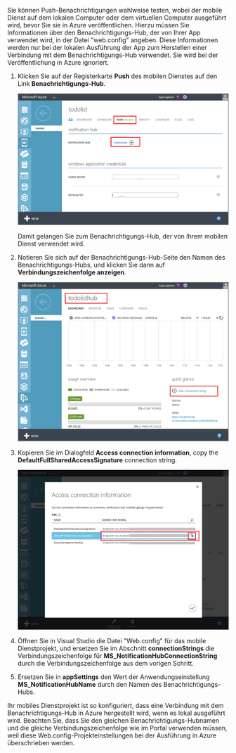 
Sie können Push-Benachrichtigungen wahlweise testen, wobei der mobile Dienst auf dem lokalen Computer oder dem virtuellen Computer ausgeführt wird, bevor Sie sie in Azure veröffentlichen. Hierzu müssen Sie Informationen über den Benachrichtigungs-Hub, der von Ihrer App verwendet wird, in der Datei "web.config" angeben. Diese Informationen werden nur bei der lokalen Ausführung der App zum Herstellen einer Verbindung mit dem Benachrichtigungs-Hub verwendet. Sie wird bei der Veröffentlichung in Azure ignoriert.

1. Klicken Sie auf der Registerkarte **Push** des mobilen Dienstes auf den Link **Benachrichtigungs-Hub**.

	![](./media/mobile-services-dotnet-backend-configure-local-push/link-to-notification-hub.png)

	Damit gelangen Sie zum Benachrichtigungs-Hub, der von Ihrem mobilen Dienst verwendet wird.

2. Notieren Sie sich auf der Benachrichtigungs-Hub-Seite den Namen des Benachrichtigungs-Hubs, und klicken Sie dann auf **Verbindungszeichenfolge anzeigen**.

	![](./media/mobile-services-dotnet-backend-configure-local-push/notification-hub-page.png)

3. Kopieren Sie im Dialogfeld **Access connection information**, copy the **DefaultFullSharedAccessSignature** connection string.

	![](./media/mobile-services-dotnet-backend-configure-local-push/notification-hub-connection-string.png)

4. Öffnen Sie in Visual Studio die Datei "Web.config" für das mobile Dienstprojekt, und ersetzen Sie im Abschnitt **connectionStrings** die Verbindungszeichenfolge für **MS_NotificationHubConnectionString** durch die Verbindungszeichenfolge aus dem vorigen Schritt.

5. Ersetzen Sie in **appSettings** den Wert der Anwendungseinstellung **MS_NotificationHubName** durch den Namen des Benachrichtigungs-Hubs.

Ihr mobiles Dienstprojekt ist so konfiguriert, dass eine Verbindung mit dem Benachrichtigungs-Hub in Azure hergestellt wird, wenn es lokal ausgeführt wird. Beachten Sie, dass Sie den gleichen Benachrichtigungs-Hubnamen und die gleiche Verbindungszeichenfolge wie im Portal verwenden müssen, weil diese Web.config-Projekteinstellungen bei der Ausführung in Azure überschrieben werden.

<!---HONumber=July15_HO1-->